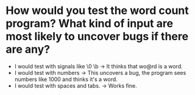 # How would you test the word count program? What kind of input are most likely to uncover bugs if there are any?
* I would test with signals like \0 \b -> It thinks that wo\@rd is a word.
* I would test with numbers -> This uncovers a bug, the program sees numbers like 1000 and thinks it's a word. 
* I would test with spaces and tabs. -> Works fine.
